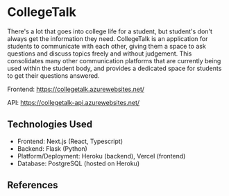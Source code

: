 # CollegeTalk

There's a lot that goes into college life for a student, but student's don't always get the information they need. CollegeTalk is an application for students to communicate with each other, giving them a space to ask questions and discuss topics freely and without judgement. This consolidates many other communication platforms that are currently being used within the student body, and provides a dedicated space for students to get their questions answered. 


Frontend: https://collegetalk.azurewebsites.net/

API: https://collegetalk-api.azurewebsites.net/

## Technologies Used

- Frontend: Next.js (React, Typescript)
- Backend: Flask (Python)
- Platform/Deployment: Heroku (backend), Vercel (frontend)
- Database: PostgreSQL (hosted on Heroku)

## References
